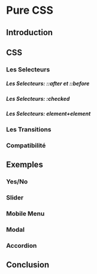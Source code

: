 # Pure CSS

## Introduction

## CSS
### Les Selecteurs
##### Les Selecteurs: ::after et ::before
##### Les Selecteurs: :checked
##### Les Selecteurs: element+element
### Les Transitions
### Compatibilité

## Exemples
### Yes/No
### Slider
### Mobile Menu
### Modal
### Accordion

## Conclusion

